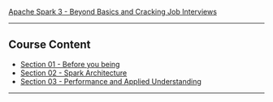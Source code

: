 [Apache Spark 3 - Beyond Basics and Cracking Job Interviews](https://www.udemy.com/course/apache-spark-3-beyond-basics/?couponCode=ST16MT70224)

***

## Course Content

* [Section 01 - Before you being](https://github.com/muarshad01/ApacheSpark3_Beyond_Basics/blob/main/section_01.md)
* [Section 02 - Spark Architecture](https://github.com/muarshad01/ApacheSpark3_Beyond_Basics/blob/main/section_02.md)
* [Section 03 - Performance and Applied Understanding](https://github.com/muarshad01/ApacheSpark3_Beyond_Basics/blob/main/section_03.md)

*** 
